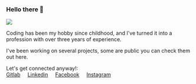 ### Hello there 👋

![](https://hitx.vercel.app/counter/?id=https://github.com/dodycode/dodycode&t=github%20views)

Coding has been my hobby since childhood, and I've turned it into a profession with over three years of experience.

I've been working on several projects, some are public you can check them out here.

Let's get connected anyway!:<br/>
[Gitlab](https://gitlab.com/kirizu336) &nbsp; &nbsp; [Linkedin](https://www.linkedin.com/in/dodycode/) &nbsp; &nbsp; [Facebook](https://facebook.com/prasdody) &nbsp; &nbsp; [Instagram](https://www.instagram.com/__dodypras/)

<!-- <a href="https://github.com/dodycode?tab=repositories"><img alt="Dodycode Activity Graph" src="https://github-readme-stats.vercel.app/api/top-langs/?username=dodycode&theme=prussian&langs_count=6&layout=compact" /></a> -->
